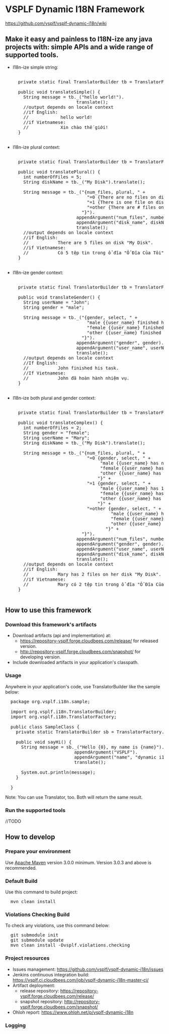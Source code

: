 # VSPLF Dynamic I18N Framework

https://github.com/vsplf/vsplf-dynamic-i18n/wiki

## Make it easy and painless to I18N-ize any java projects with: simple APIs and a wide range of supported tools.

* I18n-ize simple string:

  <pre>

    private static final TranslatorBuilder tb = TranslatorFactory.getTranslatorBuilder();

    public void translateSimple() {
      String message = tb._("hello world!").
                          translate();
      //output depends on locale context
      //if English:
      //            hello world!
      //if Vietnamese:
      //            Xin chào thế giới!
    }

  </pre>

* I18n-ize plural context:

  <pre>

    private static final TranslatorBuilder tb = TranslatorFactory.getTranslatorBuilder();

    public void translatePlural() {
      int numberOfFiles = 5;
      String diskName = tb._("My Disk").translate();

      String message = tb._("{num_files, plural, " +
                              "=0 {There are no files on disk \"{disk_name}\".}" +
                              "=1 {There is one file on disk \"{disk_name}\".}" +
                              "=other {There are # files on disk \"{disk_name}\".}" +
                            "}").
                          appendArgument("num_files", numberOfFiles).
                          appendArgument("disk_name", diskName).
                          translate();
      //output depends on locale context
      //if English:
      //           There are 5 files on disk "My Disk".
      //if Vietnamese:
      //           Có 5 tệp tin trong ổ đĩa "Ổ Đĩa Của Tôi".
    }

  </pre>

* I18n-ize gender context:

  <pre>

    private static final TranslatorBuilder tb = TranslatorFactory.getTranslatorBuilder();

    public void translateGender() {
      String userName = "John";
      String gender = "male";

      String message = tb._("{gender, select, " +
                              "male {{user_name} finished his task.}" +
                              "female {{user_name} finished her task.}" +
                              "other {{user_name} finished their task.}" +
                            "}").
                          appendArgument("gender", gender).
                          appendArgument("user_name", userName).
                          translate();
      //output depends on locale context
      //If English:
      //           John finished his task.
      //If Vietnamese:
      //           John đã hoàn hành nhiệm vụ.
    }

  </pre>

* I18n-ize both plural and gender context:

  <pre>

    private static final TranslatorBuilder tb = TranslatorFactory.getTranslatorBuilder();

    public void translateComplex() {
      int numberOfFiles = 2;
      String gender = "female";
      String userName = "Mary";
      String diskName = tb._("My Disk").translate();

      String message = tb._("{num_files, plural, " +
                              "=0 {gender, select, " +
                                   "male {{user_name} has no files on his disk \"{disk_name}\".}" +
                                   "female {{user_name} has no files on her disk \"{disk_name}\".}" +
                                   "other {{user_name} has no files on their disk \"{disk_name}\".}" +
                                  "}" +
                              "=1 {gender, select, " +
                                   "male {{user_name} has 1 file on his disk \"{disk_name}\"}." +
                                   "female {{user_name} has 1 file on her disk \"{disk_name}\".}" +
                                   "other {{user_name} has 1 file on their disk \"{disk_name}\".}" +
                                  "}" +
                              "=other {gender, select, " +
                                       "male {{user_name} has # files on his disk \"{disk_name}\".}" +
                                       "female {{user_name} has # files on her disk \"{disk_name}\".}" +
                                       "other {{user_name} has # files on their disk \"{disk_name}\".}" +
                                     "}" +
                            "}").
                          appendArgument("num_files", numberOfFiles).
                          appendArgument("gender", gender).
                          appendArgument("user_name", userName).
                          appendArgument("disk_name", diskName).
                          translate();
      //output depends on locale context
      //if English:
      //           Mary has 2 files on her disk "My Disk".
      //if Vietnamese:
      //           Mary có 2 tệp tin trong ổ đĩa "Ổ Đĩa Của Tôi".
    }

  </pre>

## How to use this framework

### Download this framework's artifacts

* Download artifacts (api and implementation) at:
  * https://repository-vsplf.forge.cloudbees.com/release/ for released version.
  * http://repository-vsplf.forge.cloudbees.com/snapshot/ for developing version.
* Include downloaded artifacts in your application's classpath.

### Usage
Anywhere in your application's code, use TranslatorBuilder like the sample below:

<pre>
  package org.vsplf.i18n.sample;

  import org.vsplf.i18n.TranslatorBuilder;
  import org.vsplf.i18n.TranslatorFactory;

  public class SampleClass {
    private static TranslatorBuilder sb = TranslatorFactory.getTranslatorBuilder();

    public void sayHi() {
      String message = sb._("Hello {0}, my name is {name}").
                          appendArgument("VSPLF").
                          appendArgument("name", "dynamic i18n").
                          translate();

      System.out.println(message);
    }

  }
</pre>

Note: You can use Translator, too. Both will return the same result.

### Run the supported tools
//TODO

## How to develop


### Prepare your environment

Use [Apache Maven][maven] version 3.0.0 minimum. Version 3.0.3 and above is recommended.

[maven]: http://maven.apache.org "Apache Maven"

### Default Build

Use this command to build project:

<pre>
  mvn clean install
</pre>

### Violations Checking Build

To check any violations, use this command below:

<pre>
  git submodule init
  git submodule update
  mvn clean install -Dvsplf.violations.checking
</pre>

### Project resources

* Issues management: https://github.com/vsplf/vsplf-dynamic-i18n/issues
* Jenkins continuous integration build: https://vsplf.ci.cloudbees.com/job/vsplf-dynamic-i18n-master-ci/
* Artifact deployment:
  * release repository:  https://repository-vsplf.forge.cloudbees.com/release/
  * snapshot repository: http://repository-vsplf.forge.cloudbees.com/snapshot/
* Ohloh report: https://www.ohloh.net/p/vsplf-dynamic-i18n

### Logging
